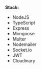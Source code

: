 

**Stack:**

- NodeJS
- TypeScript
- Express
- Mongoose
- Multer
- Nodemailer
- Socket.io
- JWT
- Cloudinary
